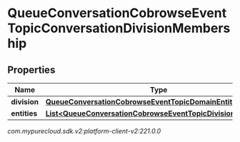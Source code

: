 # QueueConversationCobrowseEventTopicConversationDivisionMembership


## Properties

| Name | Type | Description | Notes |
| ------------ | ------------- | ------------- | ------------- |
| **division** | [**QueueConversationCobrowseEventTopicDomainEntityRef**](QueueConversationCobrowseEventTopicDomainEntityRef) |  |  [optional] |
| **entities** | [**List&lt;QueueConversationCobrowseEventTopicDivisionEntityRef&gt;**](QueueConversationCobrowseEventTopicDivisionEntityRef) |  |  [optional] |




_com.mypurecloud.sdk.v2:platform-client-v2:221.0.0_
